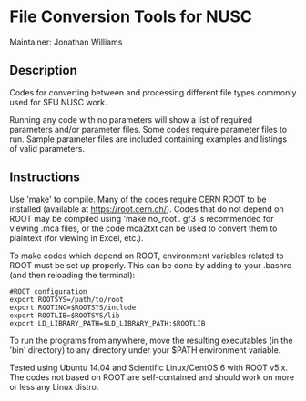 # File Conversion Tools for NUSC

Maintainer: Jonathan Williams


## Description

Codes for converting between and processing different file types commonly used for SFU NUSC work.

Running any code with no parameters will show a list of required parameters and/or parameter files.
Some codes require parameter files to run.  Sample parameter files are included containing examples and listings of valid parameters.


## Instructions

Use 'make' to compile.  Many of the codes require CERN ROOT to be installed (available at https://root.cern.ch/).  Codes that do not depend on ROOT may be compiled using 'make no_root'.  gf3 is recommended for viewing .mca files, or the code mca2txt can be used to convert them to plaintext (for viewing in Excel, etc.).

To make codes which depend on ROOT, environment variables related to ROOT must be set up properly.  This can be done by adding to your .bashrc (and then reloading the terminal):

```
#ROOT configuration
export ROOTSYS=/path/to/root
export ROOTINC=$ROOTSYS/include
export ROOTLIB=$ROOTSYS/lib
export LD_LIBRARY_PATH=$LD_LIBRARY_PATH:$ROOTLIB
```

To run the programs from anywhere, move the resulting executables (in the 'bin' directory) to any directory under your $PATH environment variable.

Tested using Ubuntu 14.04 and Scientific Linux/CentOS 6 with ROOT v5.x.  The codes not based on ROOT are self-contained and should work on more or less any Linux distro.
